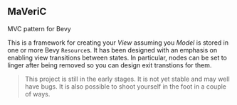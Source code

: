 ## MaVeriC

MVC pattern for Bevy

This is a framework for creating your *View* assuming you *Model* is stored in one or more Bevy `Resource`s. It has been designed with an emphasis on enabling view transitions between states. 
In particular, nodes can be set to linger after being removed so you can design exit transtions for them.

> This project is still in the early stages. It is not yet stable and may well have bugs. It is also possible to shoot yourself in the foot in a couple of ways.




